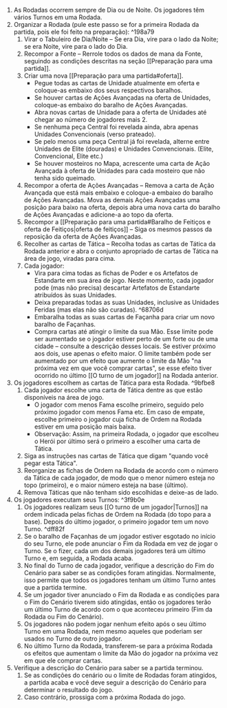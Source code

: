 1. As Rodadas ocorrem sempre de Dia ou de Noite. Os jogadores têm vários Turnos em uma Rodada.
2. Organizar a Rodada (pule este passo se for a primeira Rodada da partida, pois ele foi feito na preparação): ^198a79
	1. Virar o Tabuleiro de Dia/Noite – Se era Dia, vire para o lado da Noite; se era Noite, vire para o lado do Dia.
	2. Recompor a Fonte – Rerrole todos os dados de mana da Fonte, seguindo as condições descritas na seção [[Preparação para uma partida]].
	3. Criar uma nova [[Preparação para uma partida#oferta]].
		- Pegue todas as cartas de Unidade atualmente em oferta e coloque-as embaixo dos seus respectivos baralhos.
		- Se houver cartas de Ações Avançadas na oferta de Unidades, coloque-as embaixo do baralho de Ações Avançadas.
		- Abra novas cartas de Unidade para a oferta de Unidades até chegar ao número de jogadores mais 2.
		 - Se nenhuma peça Central foi revelada ainda, abra apenas Unidades Convencionais (verso prateado).
		 - Se pelo menos uma peça Central já foi revelada, alterne entre Unidades de Elite (douradas) e Unidades Convencionais. (Elite, Convencional, Elite etc.)
		- Se houver mosteiros no Mapa, acrescente uma carta de Ação Avançada à oferta de Unidades para cada mosteiro que não tenha sido queimado.
	4. Recompor a oferta de Ações Avançadas – Remova a carta de Ação Avançada que está mais embaixo e coloque-a embaixo do baralho de Ações Avançadas. Mova as demais Ações Avançadas uma posição para baixo na oferta, depois abra uma nova carta do baralho de Ações Avançadas e adicione-a ao topo da oferta.
	5. Recompor a [[Preparação para uma partida#Baralho de Feitiços e oferta de Feitiços|oferta de feitiços]] – Siga os mesmos passos da reposição da oferta de Ações Avançadas.
	6. Recolher as cartas de Tática – Recolha todas as cartas de Tática da Rodada anterior e abra o conjunto apropriado de cartas de Tática na área de jogo, viradas para cima.
	7. Cada jogador: 
		- Vira para cima todas as fichas de Poder e os Artefatos de Estandarte em sua área de jogo. Neste momento, cada jogador pode (mas não precisa) descartar Artefatos de Estandarte atribuídos às suas Unidades.
		 - Deixa preparadas todas as suas Unidades, inclusive as Unidades Feridas (mas elas não são curadas). ^68706d
		 - Embaralha todas as suas cartas de Façanha para criar um novo baralho de Façanhas.
		 - Compra cartas até atingir o limite da sua Mão. Esse limite pode ser aumentado se o jogador estiver perto de um forte ou de uma cidade – consulte a descrição desses locais. Se estiver próximo aos dois, use apenas o efeito maior. O limite também pode ser aumentado por um efeito que aumente o limite da Mão "na próxima vez em que você comprar cartas", se esse efeito tiver ocorrido no último [[O turno de um jogador]] na Rodada anterior.
3.	Os jogadores escolhem as cartas de Tática para esta Rodada. ^9bfbe8
	1. Cada jogador escolhe uma carta de Tática dentre as que estão disponíveis na área de jogo.
		 - O jogador com menos Fama escolhe primeiro, seguido pelo próximo jogador com menos Fama etc. Em caso de empate, escolhe primeiro o jogador cuja ficha de Ordem na Rodada estiver em uma posição mais baixa.
		 - Observação: Assim, na primeira Rodada, o jogador que escolheu o Herói por último será o primeiro a escolher uma carta de Tática.
	2. Siga as instruções nas cartas de Tática que digam "quando você pegar esta Tática".
	3. Reorganize as fichas de Ordem na Rodada de acordo com o número da Tática de cada jogador, de modo que o menor número esteja no topo (primeiro), e o maior número esteja na base (último).
	4. Remova Táticas que não tenham sido escolhidas e deixe-as de lado.
4. Os jogadores executam seus Turnos: ^3f9b0e
	1. Os jogadores realizam seus [[O turno de um jogador|Turnos]] na ordem indicada pelas fichas de Ordem na Rodada (do topo para a base). Depois do último jogador, o primeiro jogador tem um novo Turno. ^dff82f
	2. Se o baralho de Façanhas de um jogador estiver esgotado no início do seu Turno, ele pode anunciar o Fim da Rodada em vez de jogar o Turno. Se o fizer, cada um dos demais jogadores terá um último Turno e, em seguida, a Rodada acaba.
	3. No final do Turno de cada jogador, verifique a descrição do Fim do Cenário para saber se as condições foram atingidas. Normalmente, isso permite que todos os jogadores tenham um último Turno antes que a partida termine.
	4. Se um jogador tiver anunciado o Fim da Rodada e as condições para o Fim do Cenário tiverem sido atingidas, então os jogadores terão um último Turno de acordo com o que aconteceu primeiro (Fim da Rodada ou Fim do Cenário).
	5. Os jogadores não podem jogar nenhum efeito após o seu último Turno em uma Rodada, nem mesmo aqueles que poderiam ser usados no Turno de outro jogador.
	6. No último Turno da Rodada, transferem-se para a próxima Rodada os efeitos que aumentam o limite da Mão do jogador na próxima vez em que ele comprar cartas.
5. Verifique a descrição do Cenário para saber se a partida terminou.
	1. Se as condições do cenário ou o limite de Rodadas foram atingidos, a partida acaba e você deve seguir a descrição do Cenário para determinar o resultado do jogo.
	2. Caso contrário, prossiga com a próxima Rodada do jogo.